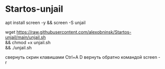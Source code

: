 # Startos-unjail
apt install screen -y && screen -S unjail 

wget https://raw.githubusercontent.com/alexobninsk/Startos-unjail/main/unjail.sh \
&& chmod +x unjail.sh \
&& ./unjail.sh 

свернуть скрин клавишами Ctrl+A D
вернуть обратно командой screen -r
